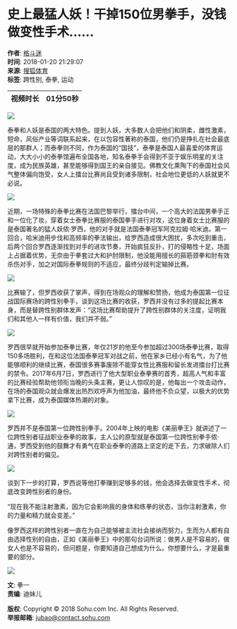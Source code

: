 # 史上最猛人妖！干掉150位男拳手，没钱做变性手术……

**作者**: [格斗迷](http://mp.sohu.com/profile?xpt=cHBhZzg0ODU1OTk2ZTlkZUBzb2h1LmNvbQ==)  
**时间**: 2018-01-20 21:29:07  
**来源**: [搜狐体育](https://sports.sohu.com/20180120/n528732368.shtml)  
**标签**: 跨性别, 泰拳, 运动

| 视频时长 | 01分50秒 |
| -------- | -------- |

![](https://5b0988e595225.cdn.sohucs.com/images/20180120/32c80f3633e34689a6c447d7bb57ffa3.jpeg)

泰拳和人妖是泰国的两大特色。提到人妖，大多数人会把他们和阴柔，雌性激素，短命，风俗产业等词联系起来，在以包容性著称的泰国，他们仍是挣扎在社会最底层的那群人；而泰拳则不同，作为泰国的“国技”，泰拳是泰国人最喜爱的体育运动，大大小小的泰拳馆遍布全国各地，知名泰拳手会得到不亚于娱乐明星的关注度，成为民族英雄，甚至能够得到国王的亲自接见。佛教文化熏陶下的泰国社会风气整体偏向饱受，女人上擂台比赛尚且受到诸多限制，社会地位更低的人妖就更不必说。

![](https://5b0988e595225.cdn.sohucs.com/images/20180120/2971ef86d0234f8ba3a89eb67f8e3873.jpeg)

近期，一场特殊的泰拳比赛在法国巴黎举行，擂台中间，一个高大的法国男拳手正和一位化了妆，穿着女士泰拳比赛服的泰国拳手进行对攻，这位身着女士比赛服的是泰国著名的猛人妖侬·罗西，他的对手就是法国泰拳冠军阿克拉姆·哈米迪。第一回合，哈米迪用步伐和高频率的拳法输出，给罗西造成很大困扰，多次吃到重击，后两个回合罗西逐渐找到对手的进攻节奏，开始疯狂反扑，打的侵略性十足，场面上占据着优势，无奈由于拳套过大和护肘限制，他没能用擅长的箍筋颈拳和肘有效杀伤对手，加之对国际泰拳规则的不适应，最终分歧判定输掉比赛。

![](https://5b0988e595225.cdn.sohucs.com/images/20180120/8cd5add52a3f4abe816b2532a9f78871.jpeg)

比赛输了，但罗西收获了掌声，得到在场观众的理解和赞扬，他成为泰国第一位征战国际赛场的跨性别拳手，谈到这场比赛的收获，罗西并没有过多的提起比赛本身，而是替跨性别群体发声：“这场比赛帮助提升了跨性别群体的关注度，证明我们和其他人一样有价值，我们并不弱。”

![](https://5b0988e595225.cdn.sohucs.com/images/20180120/56f6c1c2c8724eeeb9e58ee81bbfac09.jpeg)

罗西很早就开始参加泰拳比赛，年仅21岁的他至今参加超过300场泰拳比赛，取得150多场胜利，在和这位法国泰拳冠军对战之前，他在家乡已经小有名气，为了他能够顺利的继续比赛，泰国很多赛事废除不能穿女性比赛服和留长发进擂台打比赛的禁令。2017年6月7日，罗西进行了他大型职业泰拳赛的首秀，超高人气和丰富的比赛经验帮助他领衔当晚的头条主赛，更让人惊叹的是，他每出一个攻击动作，在场的泰国观众就会爆发出热烈欢呼声为他加油，最终他不负众望，以极大的优势拿下比赛，成为泰国媒体热潮的对象。

![](https://5b0988e595225.cdn.sohucs.com/images/20180120/933ab20593ff4a119f0dbca6835a1b33.jpeg)

罗西并不是泰国第一位跨性别拳手。2004年上映的电影《美丽拳王》就讲述了一位跨性别者征战职业泰拳的故事，主人公的原型就是泰国第一位跨性别拳手侬·通，罗西受到他的鼓舞才有勇气在职业泰拳的道路上坚定的走下去，力求破除人们对跨性别者的偏见。

![](https://5b0988e595225.cdn.sohucs.com/images/20180120/f531132b4ade4b209546f4a7b4458ebd.jpeg)

谈到下一步的打算，罗西说等他打拳赚到足够多的钱，他会选择去做变性手术，彻底改变跨性别者的身份。

“现在我不能注射激素，因为它会影响我的身体和练拳的状态，当你注射激素，你的力量和精力就会变差。”

像罗西这样的跨性别者一直在为自己能够被主流社会接纳而努力，生而为人都有自由选择性别的自由，正如《美丽拳王》中的那句台词所说：做男人是不容易的，做女人也是不容易的，但问题是，你要知道自己想成为什么。你想要什么，才是最重要的部分。

![](https://5b0988e595225.cdn.sohucs.com/images/20180120/4fffd6d2e64946d7b9a78c931ca84e50.jpeg)

**文**: 拳一  
**责编**: 迪妹儿  

**版权**: Copyright © 2018 Sohu.com Inc. All Rights Reserved.  
**举报邮箱**: jubao@contact.sohu.com